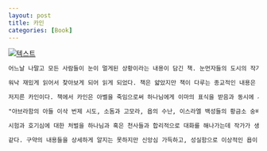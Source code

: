 ```yaml
---
layout: post
title: 카인
categories: [Book]
---
```


[![텍스트](http://image.yes24.com/momo/TopCate680/MidCate008/67975555.jpg)](http://www.yes24.com/Product/Goods/23668259?scode=032&OzSrank=4)

```markdown
어느날 나말고 모든 사람들이 눈이 멀게된 상황이라는 내용이 담긴 책. 눈먼자들의 도시의 작가 주제 사라마구가 쓴 책이다. 저자가 마지막 집필한 책이고, 눈먼자들의 도시를 

워낙 재밌게 읽어서 찾아보게 되어 읽게 되었다. 책은 얇았지만 책이 다루는 종교적인 내용은 깊게 생각해볼만 했다. 책의 주인공은 동생을 죽임으로써 인류 최초의 살인을 

저지른 카인이다. 책에서 카인은 아벨을 죽임으로써 하나님에게 이마의 표식을 받음과 동시에 시간을 아우를수 있는 능력을 받게되는데 이로인해 카인은 구약의 사건들 

"아브라함의 아들 이삭 번제 시도, 소돔과 고모라, 욥의 수난, 이스라엘 백성들의 황금소 숭배, 노아의 방주" 등을 바로 옆에서 목격하고 경험하게 된다. 카인은 이런 하나님의 

시험과 호기심에 대한 처벌을 하나님과 혹은 천사들과 합리적으로 대화를 해나가는데 작가가 생각하는 하나님은 질투의 화신이며  평화가 아닌 전쟁과 죽임에 대한 하나님인거 

같다. 구약의 내용들을 상세하게 알지는 못하지만 신앙심 가득하고, 성실함으로 이상적인 욥이 고통으로 시험받는거에 대한생각은 어느정도 작가와 비슷하게 생각하게 된다.
```